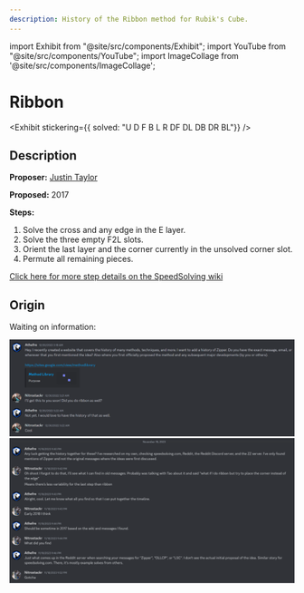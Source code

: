 ```yaml
---
description: History of the Ribbon method for Rubik's Cube.
---
```


import Exhibit from "@site/src/components/Exhibit";
import YouTube from "@site/src/components/YouTube";
import ImageCollage from '@site/src/components/ImageCollage';

# Ribbon

<Exhibit
stickering={{
    solved: "U D F B L R DF DL DB DR BL"}}
/>

## Description

**Proposer:** [Justin Taylor](CubingContributors/MethodDevelopers.md#taylor-justin)

**Proposed:** 2017

**Steps:**

1. Solve the cross and any edge in the E layer.
2. Solve the three empty F2L slots.
3. Orient the last layer and the corner currently in the unsolved corner slot.
4. Permute all remaining pieces.

[Click here for more step details on the SpeedSolving wiki](https://www.speedsolving.com/wiki/index.php?title=Ribbon_Method)

## Origin

Waiting on information:

![](img/Ribbon/Waiting.png)
![](img/Ribbon/FollowUp.png)